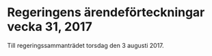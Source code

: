 # Regeringens ärendeförteckningar vecka 31, 2017

Till regeringssammanträdet torsdag den 3 augusti 2017\.
